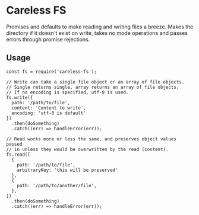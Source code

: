 Careless FS
===

Promises and defaults to make reading and writing files a breeze. Makes the directory if it doesn't exist on write, takes no mode operations and passes errors through promise rejections.

## Usage
```
const fs = require('careless-fs');

// Write can take a single file object or an array of file objects.
// Single returns single, array returns an array of file objects.
// If no encoding is specified, utf-8 is used.
fs.write({
  path: '/path/to/file',
  content: 'Content to write',
  encoding: 'utf-8 is default'
})
  .then(doSomething)
  .catch((err) => handleError(err));

// Read works more or less the same, and preserves object values passed
// in unless they would be overwritten by the read (content).
fs.read([
  {
    path: '/path/to/file',
    arbitraryKey: 'this will be preserved'
  },
  {
    path: '/path/to/another/file',
  },
])
  .then(doSomething)
  .catch((err) => handleError(err));
```
